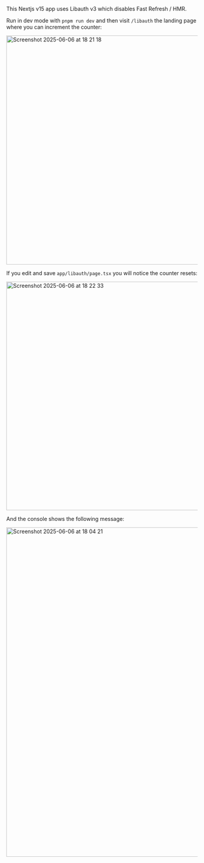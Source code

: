 This Nextjs v15 app uses Libauth v3 which disables Fast Refresh / HMR.

Run in dev mode with `pnpm run dev` and then visit `/libauth` the landing page where you can increment the counter:

<img width="602" alt="Screenshot 2025-06-06 at 18 21 18" src="https://github.com/user-attachments/assets/02800aa5-5202-447a-8fe5-289ad8f76b57" />

If you edit and save `app/libauth/page.tsx` you will notice the counter resets:

<img width="601" alt="Screenshot 2025-06-06 at 18 22 33" src="https://github.com/user-attachments/assets/61fa146b-0f2c-4a0d-8130-46f31829b673" />

And the console shows the following message:

<img width="866" alt="Screenshot 2025-06-06 at 18 04 21" src="https://github.com/user-attachments/assets/fe6051f9-32a1-4844-8414-8e4dfb582bb1" />
